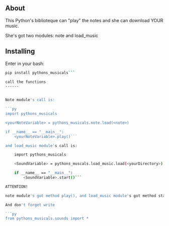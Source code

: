 ## About

This Python's biblioteque can "play" the notes and she can download YOUR music.

She's got two modules: note and load_music

## Installing
Enter in your bash:
```bash
pip install pythons_musicals```

call the functions
------


Note module's call is:

```py
import pythons_musicals

<yourNoteVariable> = pythons_musicals.note.load(<note>)

if __name__ == "__main__":
    <yourNoteVariable>.play()```

and load_music module's call is:

    import pythons_musicals

    <SoundVariable> = pythons_muscals.load_music.load(<yourDirectory>)

    if __name__ == "__main__":
        <SoundVariable>.start()```

ATTENTION!

note module's got method play(), and load_music module's got method start()

And don't forget write

```py
from pythons_musicals.sounds import *
```